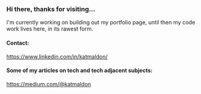 ### Hi there, thanks for visiting...

I'm currently working on building out my portfolio page, until then my code work lives here, in its rawest form.

#### Contact: 

https://www.linkedin.com/in/katmaldon/

#### Some of my articles on tech and tech adjacent subjects: 

https://medium.com/@katmaldon
